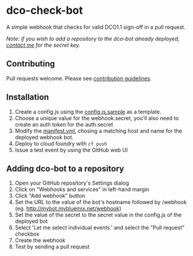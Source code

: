 # dco-check-bot
A simple webhook that checks for valid DCO1.1 sign-off in a pull request. 

*Note: if you wish to add a repository to the dco-bot already deployed, [contact me](mailto:chrisfer@us.ibm.com) for the secret key.*

## Contributing
Pull requests welcome. Please see [contribution guidelines](CONTRIBUTING.md).

## Installation
1. Create a config.js using the [config.js.sample](config.js.sample) as a template.
2. Choose a unique value for the webhook.secret, you'll also need to create an auth token for the auth.secret
3. Modify the [manifest.yml](manifest.yml), chosing a matching host and name for the deployed webhook bot.
4. Deploy to cloud foundry with `cf push`
5. Issue a test event by using the GitHub web UI

## Adding dco-bot to a repository
1. Open your GitHub repository's Settings dialog
2. Click on "Webhooks and services" in left-hand margin
3. Click "Add webhook" button
4. Set the URL to the value of the bot's hostname followed by /webhook (eg. http://mybot.mybluemix.net/webhook)
5. Set the value of the secret to the secret value in the config.js of the deployed bot
6. Select 'Let me select individual events.' and select the "Pull request" checkbox
7. Create the webhook
8. Test by sending a pull request
